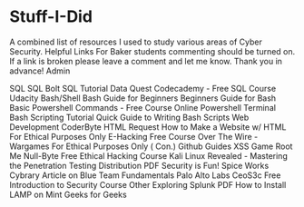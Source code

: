 # Stuff-I-Did
A combined list of resources I used to study various areas of Cyber Security. 
Helpful Links
For Baker students commenting should be turned on. If a link is broken please leave a comment and let me know. Thank you in advance! 
Admin

SQL
SQL Bolt 
SQL Tutorial 
Data Quest
Codecademy - Free SQL Course
Udacity
Bash/Shell
Bash Guide for Beginners
Beginners Guide for Bash
Basic Powershell Commands - Free Course
Online Powershell Terminal
Bash Scripting Tutorial
Quick Guide to Writing Bash Scripts
Web Development
CoderByte
HTML Request
How to Make a Website w/ HTML
For Ethical Purposes Only 
E-Hacking Free Course
Over The Wire - Wargames
For Ethical Purposes Only ( Con.)
Github Guides
XSS Game
Root Me
Null-Byte
Free Ethical Hacking Course
Kali Linux Revealed - Mastering the Penetration Testing Distribution PDF
Security is Fun!
Spice Works
Cybrary
Article on Blue Team Fundamentals 
Palo Alto Labs
CeoS3c
Free Introduction to Security Course
Other
Exploring Splunk PDF
How to Install LAMP on Mint
Geeks for Geeks








































